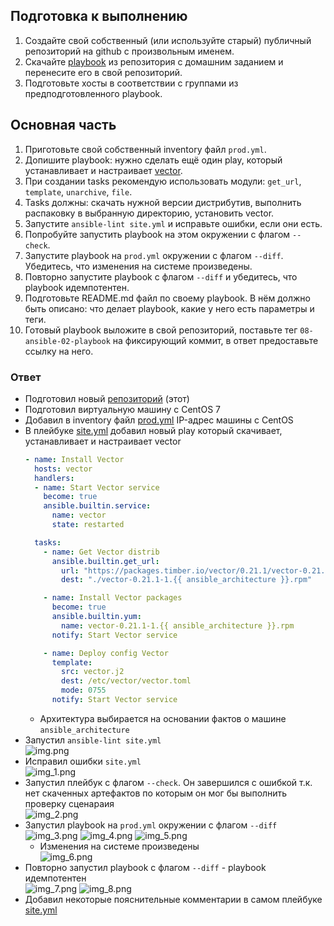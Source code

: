 ## Подготовка к выполнению

1. Создайте свой собственный (или используйте старый) публичный репозиторий на github с произвольным именем.
2. Скачайте [playbook](08-ansible-02-playbook/playbook) из репозитория с домашним заданием и перенесите его в свой репозиторий.
3. Подготовьте хосты в соответствии с группами из предподготовленного playbook.

## Основная часть

1. Приготовьте свой собственный inventory файл `prod.yml`.
2. Допишите playbook: нужно сделать ещё один play, который устанавливает и настраивает [vector](https://vector.dev).
3. При создании tasks рекомендую использовать модули: `get_url`, `template`, `unarchive`, `file`.
4. Tasks должны: скачать нужной версии дистрибутив, выполнить распаковку в выбранную директорию, установить vector.
5. Запустите `ansible-lint site.yml` и исправьте ошибки, если они есть.
6. Попробуйте запустить playbook на этом окружении с флагом `--check`.
7. Запустите playbook на `prod.yml` окружении с флагом `--diff`. Убедитесь, что изменения на системе произведены.
8. Повторно запустите playbook с флагом `--diff` и убедитесь, что playbook идемпотентен.
9. Подготовьте README.md файл по своему playbook. В нём должно быть описано: что делает playbook, какие у него есть параметры и теги.
10. Готовый playbook выложите в свой репозиторий, поставьте тег `08-ansible-02-playbook` на фиксирующий коммит, в ответ предоставьте ссылку на него.

### Ответ

- Подготовил новый [репозиторий](https://github.com/danilabar/08-ansible-02-playbook) (этот)
- Подготовил виртуальную машину с CentOS 7
- Добавил в inventory файл [prod.yml](inventory/prod.yml) IP-адрес машины c CentOS
- В плейбуке [site.yml](site.yml) добавил новый play который скачивает, устанавливает и настраивает vector
    ```yaml
    - name: Install Vector
      hosts: vector
      handlers:
      - name: Start Vector service
        become: true
        ansible.builtin.service:
          name: vector
          state: restarted
    
      tasks:
        - name: Get Vector distrib
          ansible.builtin.get_url:
            url: "https://packages.timber.io/vector/0.21.1/vector-0.21.1-1.{{ ansible_architecture }}.rpm"
            dest: "./vector-0.21.1-1.{{ ansible_architecture }}.rpm"
    
        - name: Install Vector packages
          become: true
          ansible.builtin.yum:
            name: vector-0.21.1-1.{{ ansible_architecture }}.rpm
          notify: Start Vector service
    
        - name: Deploy config Vector
          template:
            src: vector.j2
            dest: /etc/vector/vector.toml
            mode: 0755
          notify: Start Vector service
    ```
  - Архитектура выбирается на основании фактов о машине `ansible_architecture`
- Запустил `ansible-lint site.yml`  
    ![img.png](img/img.png)  
- Исправил ошибки `site.yml`  
    ![img_1.png](img/img_1.png)  
- Запустил плейбук с флагом `--check`. Он завершился с ошибкой т.к. нет скаченных артефактов по которым он мог бы 
выполнить проверку сценараия  
    ![img_2.png](img/img_2.png)  
- Запустил playbook на `prod.yml` окружении с флагом `--diff`  
    ![img_3.png](img/img_3.png)
    ![img_4.png](img/img_4.png)
    ![img_5.png](img/img_5.png)  
  - Изменения на системе произведены  
    ![img_6.png](img/img_6.png)  
- Повторно запустил playbook с флагом `--diff` - playbook идемпотентен  
    ![img_7.png](img/img_7.png)
    ![img_8.png](img/img_8.png)  
- Добавил некоторые пояснительные комментарии в самом плейбуке [site.yml](site.yml)